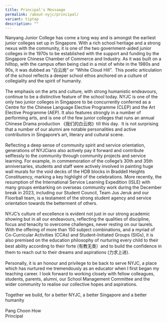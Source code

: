 ```yaml
---
title: Principal's Messaage
permalink: /about-nyjc/principal/
variant: tiptap
description: ""
---
```

<p></p><p></p><p>Nanyang Junior College has come a long way and is amongst the earliest junior colleges set up in Singapore. With a rich school heritage and a strong nexus with the community, it is one of the two government-aided junior colleges in the 1970s to be established with the support and funding by the Singapore Chinese Chamber of Commerce and Industry. As it was built on a hilltop, with the campus often being clad in a mist of white in the 1980s and 90s, it was dubbed as “白云岗“ or “White Cloud Hill”.&nbsp; This poetic articulation of the school reflects a deeper school ethos anchored on a culture of collegiality and the spirit of humanity.<br><br>The emphasis on the arts and culture, with strong humanistic endeavours, continue to be a distinctive feature of the school today. NYJC is one of the only two junior colleges in Singapore to be concurrently conferred as a Centre for the Chinese Language Elective Programme (CLEP) and the Art Elective Programme (AEP). It also features strongly in a number of performing arts, and is one of the few junior colleges that runs an annual Chinese Drama production 《我们的白云岗》till this day.&nbsp; It is not surprising that a number of our alumni are notable personalities and active contributors in Singapore’s art, literary and cultural scene.<br><br>Reflecting a deep sense of community spirit and service orientation, generations of NYJCians also actively pay it forward and contribute selflessly to the community through community projects and service learning. For example, in commemoration of the college’s 30th and 35th anniversaries, students and staff were actively involved in painting huge wall murals for the void decks of the HDB blocks in Braddell Heights Constituency, marking a key highlight of the celebrations. More recently, the resumption of the International Service Learning Expedition (ISLE) with many groups embarking on overseas community work during the December break in 2023, including our Student Council, Team Jus Jeruk and our Floorball team, is a testament of the strong student agency and service orientation towards the betterment of others.<br><br>NYJC’s culture of excellence is evident not just in our strong academic showing but in all our endeavours, reflecting the qualities of discipline, focus and tenacity to overcome challenges, never resting on our laurels. With the offering of more than 150 subject combinations, and a myriad of Co-Curricular Activities (CCAs) and Student-Initiated Groups (SIGs), it is also premised on the education philosophy of nurturing every child to their best ability according to their forte (有教无类）and to build the confidence in them to reach out to their dreams and aspirations (力求上进).<br><br>Personally, it is an honour and privilege to be back to serve NYJC, a place which has nurtured me tremendously as an educator when I first began my teaching career. I look forward to working closely with fellow colleagues, students, parents, alumni, our School Management Committee and the wider community to realise our collective hopes and aspirations.<br><br>Together we build, for a better NYJC, a better Singapore and a better humanity<br><br>Pang Choon How<br>Principal</p>